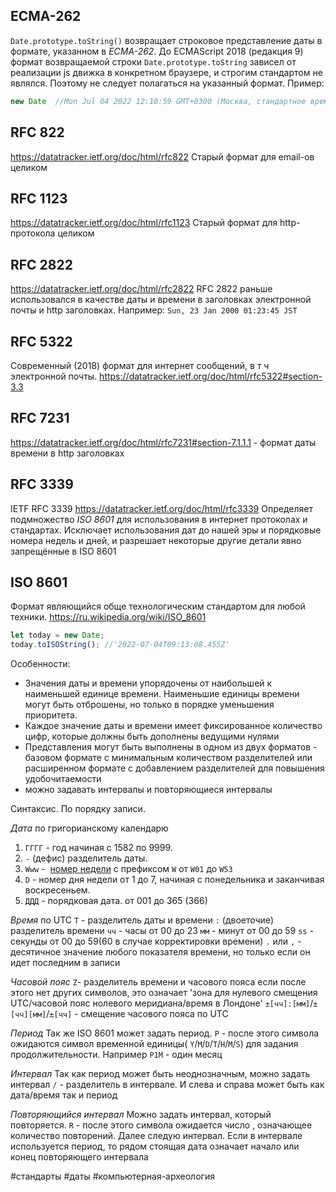 ## ECMA-262
`Date.prototype.toString()` возвращает строковое представление даты в формате, указанном в *ECMA-262*. До ECMAScript 2018 (редакция 9) формат возвращаемой строки `Date.prototype.toString` зависел от реализации js движка в конкретном браузере, и строгим стандартом не являлся. Поэтому не следует полагаться на указанный формат. Пример:
```javascript
new Date  //Mon Jul 04 2022 12:10:59 GMT+0300 (Москва, стандартное время)
```

## RFC 822
https://datatracker.ietf.org/doc/html/rfc822 
Старый формат для email-ов целиком

## RFC 1123
https://datatracker.ietf.org/doc/html/rfc1123
Старый формат для http-протокола целиком

## RFC 2822
https://datatracker.ietf.org/doc/html/rfc2822
RFC 2822 раньше использовался в качестве даты и времени в заголовках электронной почты и http заголовках. Например:
`Sun, 23 Jan 2000 01:23:45 JST`

## RFC 5322
Современный (2018) формат для интернет сообщений, в т ч электронной почты. 
https://datatracker.ietf.org/doc/html/rfc5322#section-3.3

## RFC 7231
https://datatracker.ietf.org/doc/html/rfc7231#section-7.1.1.1  - формат даты времени в http заголовках


## RFC 3339
IETF RFC 3339 https://datatracker.ietf.org/doc/html/rfc3339 Определяет подмножество *ISO 8601* для использования в интернет протоколах и стандартах. Исключает использования дат до нашей эры и порядковые номера недель и дней, и разрешает некоторые другие детали явно запрещённые в ISO 8601


## ISO 8601
Формат являющийся обще технологическим стандартом для любой техники.  https://ru.wikipedia.org/wiki/ISO_8601
```javascript
let today = new Date;
today.toISOString(); //'2022-07-04T09:13:08.455Z'

```
Особенности:
- Значения даты и времени упорядочены от наибольшей к наименьшей единице времени. Наименьшие единицы времени могут быть отброшены, но только в порядке уменьшения приоритета. 
- Каждое значение даты и времени имеет фиксированное количество цифр, которые должны быть дополнены ведущими нулями
- Представления могут быть выполнены в одном из двух форматов - базовом формате с минимальным количеством разделителей или расширенном формате с добавлением разделителей для повышения удобочитаемости
- можно задавать интервалы и повторяющиеся интервалы

Синтаксис. По порядку записи. 

*Дата* по григорианскому календарю
1. `ГГГГ` - год начиная с 1582 по 9999. 
2. `-` (дефис) разделитель даты.
3. `Www` -  [номер недели](https://en.wikipedia.org/wiki/Week_number "Номер недели") с префиксом `W` от `W01` до `W53`
4. `D` - номер дня недели от 1 до 7, начиная с понедельника и заканчивая воскресеньем.
5. `ДДД` - порядковая дата.  от 001 до 365 (366)

*Время* по UTC
`T` - разделитель даты и времени
`:` (двоеточие) разделитель времени
`чч` - часы от 00 до 23
`мм` - минут от 00 до 59
`ss` - секунды от 00 до 59(60 в случае корректировки времени)
`.` или `,` - десятичное значение любого показателя времени, но только если он идет последним в записи

*Часовой пояс*
`Z`- разделитель времени и часового пояса
если после этого нет других символов, это означает 'зона для нулевого смещения UTC/часовой пояс нолевого меридиана/время в Лондоне'
`±[чч]:[мм]`/`±[чч][мм]`/`±[чч]` - смещение часового пояса по UTC

*Период*
Так же ISO 8601 может задать период.
`P` - после этого символа ожидаются символ временной единицы( `Y`/`M`/`D`/`T`/`H`/`M`/`S`) для задания продолжительности. Например `P1M` - один месяц

*Интервал*
Так как период может быть неоднозначным, можно задать интервал
`/` - разделитель в интервале. И слева и справа может быть как дата/время так и период

*Повторяющийся интервал*
Можно задать интервал, который повторяется.
`R` - после этого символа ожидается число , означающее количество повторений. Далее следую интервал. Если в интервале используется период, то рядом стоящая дата  означает начало или конец повторяющего интервала

#стандарты #даты #компьютерная-археология 




